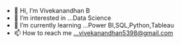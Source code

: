 - 👋 Hi, I’m Vivekanandhan B
- 👀 I’m interested in ...Data Science
- 🌱 I’m currently learning ...Power BI,SQL,Python,Tableau
- 📫 How to reach me ...vivekanandhan5398@gmail.com

<!---
gitsvivekb/gitsvivekb is a ✨ special ✨ repository because its `README.md` (this file) appears on your GitHub profile.
You can click the Preview link to take a look at your changes.
--->
